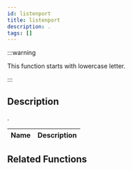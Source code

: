 ```yaml
---
id: listenport
title: listenport
description: .
tags: []
---
```


:::warning

This function starts with lowercase letter.

:::

## Description

.

| Name | Description |
| ---- | ----------- |


## Related Functions
